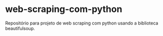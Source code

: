 # web-scraping-com-python
Repositório para projeto de web scraping com python usando a biblioteca beautifulsoup.
